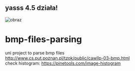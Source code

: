 ## yasss 4.5 działa!

![obraz](https://user-images.githubusercontent.com/81712088/115205916-55ff6080-a0fa-11eb-9112-5574922b1774.png)



# bmp-files-parsing
uni project to parse bmp files<br>
http://www.cs.put.poznan.pl/tzok/public/cawllp-03-bmp.html<br>
check histogram: https://pinetools.com/image-histogram

